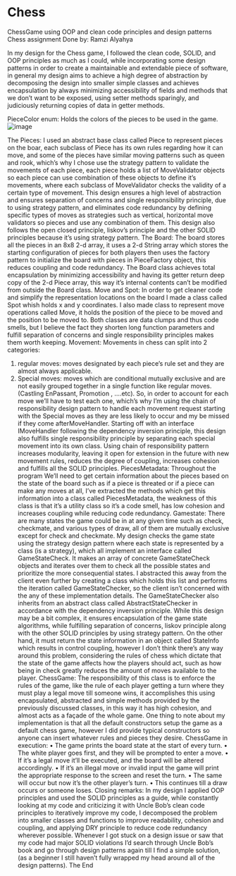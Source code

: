 # Chess
ChessGame using OOP and clean code principles and design patterns
Chess assignment
Done by:
Ramzi Alyahya

In my design for the Chess game, I followed the clean code, SOLID, and OOP principles as much as I could, while incorporating some design patterns in order to create a maintainable and extendable piece of software, in general my design aims to achieve a high degree of abstraction by decomposing the design into smaller simple classes and achieves encapsulation by always minimizing accessibility of fields and methods that we don’t want to be exposed, using setter methods sparingly, and judiciously returning copies of data in getter methods.

PieceColor enum:
Holds the colors of the pieces to be used in the game.
![image](https://user-images.githubusercontent.com/81943021/208049581-99c1e991-5870-4348-b765-e20b2d7895cc.png)


The Pieces:
I used an abstract base class called Piece to represent pieces on the boar, each subclass of Piece has its own rules regarding how it can move, and some of the pieces have similar moving patterns such as queen and rook, which’s why I chose use the strategy pattern to validate the movements of each piece, each piece holds a list of MoveValidator objects so each piece can use combination of these objects to define it’s movements, where each subclass of MoveValidator checks the validity of a certain type of movement.
This design ensures a high level of abstraction and ensures separation of concerns and single responsibility principle, due to using strategy pattern, and eliminates code redundancy by defining specific types of moves as strategies such as vertical, horizontal move validators so pieces and use any combination of them.
This design also follows the open closed principle, liskov’s principle and the other SOLID principles because it’s using strategy pattern.
The Board:
The board stores all the pieces in an 8x8 2-d array, it uses a 2-d String array which stores the starting configuration of pieces for both players then uses the factory pattern to initialize the board with pieces in PieceFactory object, this reduces coupling and code redundancy.
The Board class achieves total encapsulation by minimizing accessibility and having its getter return deep copy of the 2-d Piece array, this way it’s internal contents can’t be modified from outside the Board class.
Move and Spot:
In order to get cleaner code and simplify the representation locations on the board I made a class called Spot whish holds x and y coordinates.
I also made class to represent move operations called Move, it holds the position of the piece to be moved and the position to be moved to.
Both classes are data clumps and thus code smells, but I believe the fact they shorten long function parameters and fulfill separation of concerns and single responsibility principles makes them worth keeping.
Movement:
Movements in chess can split into 2 categories:
1) regular moves: moves designated by each piece’s rule set and they are almost always applicable.
2) Special moves: moves which are conditional mutually exclusive and are not easily grouped together in a single function like regular moves. (Castling EnPassant, Promotion , ….etc).
So, in order to account for each move we’ll have to test each one, which’s why I’m using the chain of responsibility design pattern to handle each movement request starting with the Special moves as they are less likely to occur and my be missed if they come afterMoveHandler.
Starting off with an interface IMoveHandler following the dependency inversion principle, this design also fulfills single responsibility principle by separating each special movement into its own class.
Using chain of responsibility pattern increases modularity, leaving it open for extension in the future with new movement rules, reduces the degree of coupling, increases cohesion and fulfills all the SOLID principles.
PiecesMetadata:
Throughout the program We’ll need to get certain information about the pieces based on the state of the board such as if a piece is threated or if a piece can make any moves at all, I’ve extracted the methods which get this information into a class called PiecesMetadata, the weakness of this class is that it’s a utility class so it’s a code smell, has low cohesion and increases coupling while reducing code redundancy.
Gamestate:
There are many states the game could be in at any given time such as check, checkmate, and various types of draw, all of them are mutually exclusive except for check and checkmate.
My design checks the game state using the strategy design pattern where each state is represented by a class (is a strategy), which all implement an interface called GameStateCheck.
It makes an array of concrete GameStateCheck objects and iterates over them to check all the possible states and prioritize the more consequential states.
I abstracted this away from the client even further by creating a class which holds this list and performs the iteration called GameStateChecker, so the client isn’t concerned with the any of these implementation details.
The GameStateChecker also inherits from an abstract class called AbstractStateChecker in accordance with the dependency inversion principle.
While this design may be a bit complex, it ensures encapsulation of the game state algorithms, while fulfilling separation of concerns, liskov principle along with the other SOLID principles by using strategy pattern.
On the other hand, it must return the state information in an object called StateInfo which results in control coupling, however I don’t think there’s any way around this problem, considering the rules of chess which dictate that the state of the game affects how the players should act, such as how being in check greatly reduces the amount of moves available to the player.
ChessGame:
The responsibility of this class is to enforce the rules of the game, like the rule of each player getting a turn where they must play a legal move till someone wins, it accomplishes this using encapsulated, abstracted and simple methods provided by the previously discussed classes, in this way it has high cohesion, and almost acts as a façade of the whole game.
One thing to note about my implementation is that all the default constructors setup the game as a default chess game, however I did provide typical constructors so anyone can insert whatever rules and pieces they desire.
ChessGame in execution:
• The game prints the board state at the start of every turn.
• The white player goes first, and they will be prompted to enter a move.
• If it’s a legal move it’ll be executed, and the board will be altered accordingly.
• If it’s an illegal move or invalid input the game will print the appropriate response to the screen and reset the turn.
• The same will occur but now it’s the other player’s turn.
• This continues till a draw occurs or someone loses.
Closing remarks:
In my design I applied OOP principles and used the SOLID principles as a guide, while constantly looking at my code and criticizing it with Uncle Bob’s clean code principles to iteratively improve my code, I decomposed the problem into smaller classes and functions to improve readability, cohesion and coupling, and applying DRY principle to reduce code redundancy wherever possible.
Whenever I got stuck on a design issue or saw that my code had major SOLID violations I’d search through Uncle Bob’s book and go through design patterns again till I find a simple solution, (as a beginner I still haven’t fully wrapped my head around all of the design patterns).
The End
